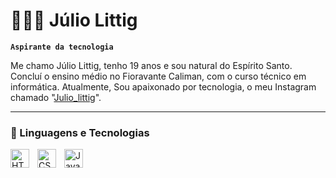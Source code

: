 # 👩🏻‍💻 Júlio Littig

**`Aspirante da tecnologia`**

Me chamo Júlio Littig, tenho 19 anos e sou natural do Espírito Santo. Concluí o ensino médio no Fioravante Caliman, com o curso técnico em informática. Atualmente, Sou apaixonado por tecnologia, o meu Instagram chamado "[Julio_littig](https://www.instagram.com/julio_littig/)".



---

### 🤖 Linguagens e Tecnologias

<img 
    align="left" 
    alt="HTML"
    title="HTML" 
    width="30px" 
    style="padding-right: 10px;" 
    src="https://cdn.jsdelivr.net/gh/devicons/devicon@latest/icons/html5/html5-original.svg" 
/>
<img 
    align="left" 
    alt="CSS" 
    title="CSS"
    width="30px" 
    style="padding-right: 10px;" 
    src="https://cdn.jsdelivr.net/gh/devicons/devicon@latest/icons/css3/css3-original.svg" 
/>
<img 
    align="left" 
    alt="JavaScript" 
    title="JavaScript"
    width="30px" 
    style="padding-right: 10px;" 
    src="https://cdn.jsdelivr.net/gh/devicons/devicon@latest/icons/javascript/javascript-original.svg" 
/>

<br/>
<br/>

